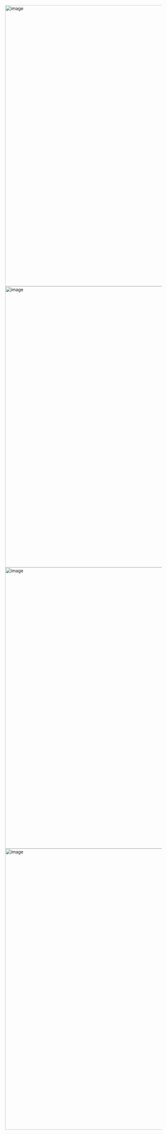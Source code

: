 <img width="1440" height="900" alt="image" src="https://github.com/user-attachments/assets/f5628e47-1abf-4206-9a1d-0ac68effa5a8" />
<img width="1440" height="900" alt="image" src="https://github.com/user-attachments/assets/ce0f0073-0641-4d99-81f8-b94e3a4aa388" />
<img width="1440" height="900" alt="image" src="https://github.com/user-attachments/assets/671855d8-bc23-4025-ba4f-4d984839d800" />
<img width="1440" height="900" alt="image" src="https://github.com/user-attachments/assets/a474a152-d225-478c-b362-7b8c531d715d" />
